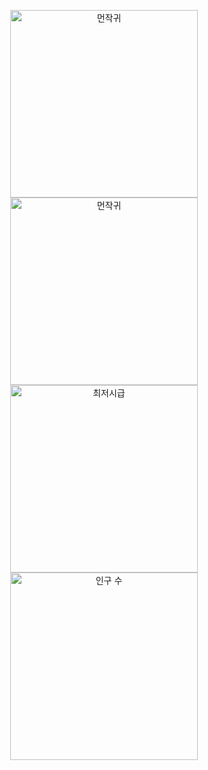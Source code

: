
<p align="center">
  <img src="https://github.com/user-attachments/assets/7b2341b9-4f81-4e87-8d9a-e188d2f208e9" width="300" alt="먼작귀" />
  <img src="https://github.com/user-attachments/assets/3c269221-68fb-41ee-b8bb-5792befc9358" width="300" alt="먼작귀" />
  <br/>
  <img src="https://github.com/user-attachments/assets/f3767c56-043a-4f92-ba15-953210e57478" width="300" alt="최저시급" />
  <img src="https://github.com/user-attachments/assets/0654fffb-f112-45db-bde6-02af30bc4488" width="300" alt="인구 수"/>
</p>
